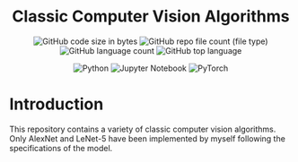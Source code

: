 <div align="center">

# Classic Computer Vision Algorithms

</div>

<div align="center">

![GitHub code size in bytes](https://img.shields.io/github/languages/code-size/etfrer-yi/Classic-CV-Algos?color=blue)
![GitHub repo file count (file type)](https://img.shields.io/github/directory-file-count/etfrer-yi/Classic-CV-Algos?color=red)
![GitHub language count](https://img.shields.io/github/languages/count/etfrer-yi/Classic-CV-Algos?color=purple)
![GitHub top language](https://img.shields.io/github/languages/top/etfrer-yi/Classic-CV-Algos?color=orange)

</div>

<div align="center">

![Python](https://img.shields.io/badge/python-3670A0?style=for-the-badge&logo=python&logoColor=ffdd54)
![Jupyter Notebook](https://img.shields.io/badge/jupyter-%23FA0F00.svg?style=for-the-badge&logo=jupyter&logoColor=white)
![PyTorch](https://img.shields.io/badge/PyTorch-%23EE4C2C.svg?style=for-the-badge&logo=PyTorch&logoColor=white)

</div>

# Introduction
This repository contains a variety of classic computer vision algorithms. Only AlexNet and LeNet-5 have been implemented by myself following the specifications of the model.
